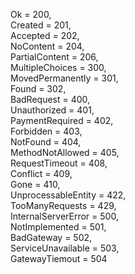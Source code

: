 
Ok = 200,  
Created = 201,  
Accepted = 202,  
NoContent = 204,  
PartialContent = 206,  
MultipleChoices = 300,  
MovedPermanently = 301,  
Found = 302,  
BadRequest = 400,  
Unauthorized = 401,  
PaymentRequired = 402,  
Forbidden = 403,  
NotFound = 404,  
MethodNotAllowed = 405,  
RequestTimeout = 408,  
Conflict = 409,  
Gone = 410,  
UnprocessableEntity = 422,  
TooManyRequests = 429,  
InternalServerError = 500,  
NotImplemented = 501,  
BadGateway = 502,  
ServiceUnavailable = 503,  
GatewayTiemout = 504